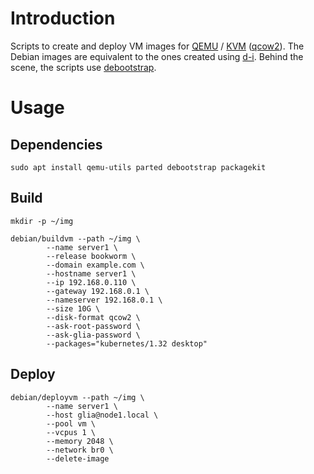 # Introduction
Scripts to create and deploy VM images for [QEMU](https://www.qemu.org/) / [KVM](https://linux-kvm.org/page/Main_Page) ([qcow2](https://en.wikipedia.org/wiki/Qcow)).
The Debian images are equivalent to the ones created using [d-i](https://d-i.debian.org/doc/internals/). Behind the scene, the scripts use [debootstrap](https://wiki.debian.org/Debootstrap).

# Usage
## Dependencies

```
sudo apt install qemu-utils parted debootstrap packagekit
```

## Build

```
mkdir -p ~/img
```

```
debian/buildvm --path ~/img \
        --name server1 \
        --release bookworm \
        --domain example.com \
        --hostname server1 \
        --ip 192.168.0.110 \
        --gateway 192.168.0.1 \
        --nameserver 192.168.0.1 \
        --size 10G \
        --disk-format qcow2 \
        --ask-root-password \
        --ask-glia-password \
        --packages="kubernetes/1.32 desktop"
```

## Deploy
```
debian/deployvm --path ~/img \
        --name server1 \
        --host glia@node1.local \
        --pool vm \
        --vcpus 1 \
        --memory 2048 \
        --network br0 \
        --delete-image
```